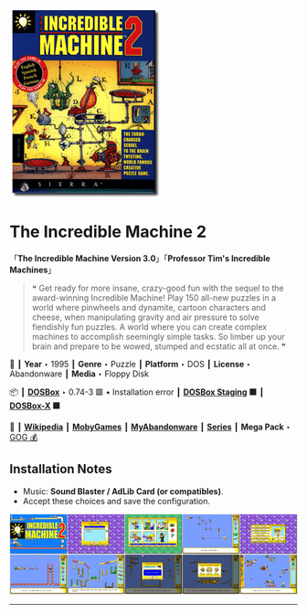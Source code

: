 ![](Thumbnail.png "application-thumbnail")

# The Incredible Machine 2

「**The Incredible Machine Version 3.0**」「**Professor Tim's Incredible Machines**」

> ❝ Get ready for more insane, crazy-good fun with the sequel to the award-winning Incredible Machine! Play 150 all-new puzzles in a world where pinwheels and dynamite, cartoon characters and cheese, when manipulating gravity and air pressure to solve fiendishly fun puzzles. A world where you can create complex machines to accomplish seemingly simple tasks. So limber up your brain and prepare to be wowed, stumped and ecstatic all at once. ❞
>

📌 ┃ **Year** ‣ 1995 ┃ **Genre** ‣ Puzzle ┃ **Platform** ‣ DOS ┃ **License** ‣ Abandonware ┃ **Media** ‣ Floppy Disk 

📦 ┃ **[DOSBox](https://www.dosbox.com/)** ‣ 0.74-3 🟥 • Installation error ┃ **[DOSBox Staging](https://dosbox-staging.github.io/) 🟩** ┃ **[DOSBox-X](https://dosbox-x.com/) 🟩** 

📎 ┃ **[Wikipedia](https://en.wikipedia.org/wiki/The_Incredible_Machine_2)** ┃ **[MobyGames](https://www.mobygames.com/game/1605/the-incredible-machine-2/)** ┃ **[MyAbandonware](https://www.myabandonware.com/game/the-incredible-machine-2-1n2)** ┃ **[Series](https://en.wikipedia.org/wiki/The_Incredible_Machine)** ┃ **Mega Pack** ‣ [GOG 💰](https://www.gog.com/en/game/the_incredible_machine_mega_pack) 

## Installation Notes
- Music: **Sound Blaster / AdLib Card (or compatibles)**.
- Accept these choices and save the configuration.

![](Montage.png "The Incredible Machine 2")

---

